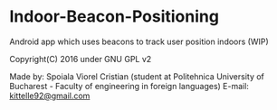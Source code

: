 # Indoor-Beacon-Positioning

Android app which uses beacons to track user position indoors (WIP)

Copyright(C) 2016 under GNU GPL v2

Made by: Spoiala Viorel Cristian (student at Politehnica University of Bucharest - Faculty of engineering in foreign languages) E-mail: kittelle92@gmail.com
